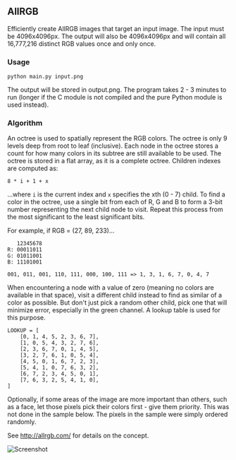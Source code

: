 ## AllRGB

Efficiently create AllRGB images that target an input image. The input must be 4096x4096px. The output will also be 4096x4096px and will contain all 16,777,216 distinct RGB values once and only once.

### Usage

    python main.py input.png

The output will be stored in output.png. The program takes 2 - 3 minutes to run (longer if the C module is not compiled and the pure Python module is used instead).

### Algorithm

An octree is used to spatially represent the RGB colors. The octree is only 9 levels deep from root to leaf (inclusive). Each node in the octree stores a count for how many colors in its subtree are still available to be used. The octree is stored in a flat array, as it is a complete octree. Children indexes are computed as:

    8 * i + 1 + x

...where `i` is the current index and `x` specifies the xth (0 - 7) child. To find a color in the octree, use a single bit from each of R, G and B to form a 3-bit number representing the next child node to visit. Repeat this process from the most significant to the least significant bits.

For example, if RGB = (27, 89, 233)...

       12345678
    R: 00011011
    G: 01011001
    B: 11101001
    
    001, 011, 001, 110, 111, 000, 100, 111 => 1, 3, 1, 6, 7, 0, 4, 7

When encountering a node with a value of zero (meaning no colors are available in that space), visit a different child instead to find as similar of a color as possible. But don't just pick a random other child, pick one that will minimize error, especially in the green channel. A lookup table is used for this purpose.

    LOOKUP = [
        [0, 1, 4, 5, 2, 3, 6, 7],
        [1, 0, 5, 4, 3, 2, 7, 6],
        [2, 3, 6, 7, 0, 1, 4, 5],
        [3, 2, 7, 6, 1, 0, 5, 4],
        [4, 5, 0, 1, 6, 7, 2, 3],
        [5, 4, 1, 0, 7, 6, 3, 2],
        [6, 7, 2, 3, 4, 5, 0, 1],
        [7, 6, 3, 2, 5, 4, 1, 0],
    ]

Optionally, if some areas of the image are more important than others, such as a face, let those pixels pick their colors first - give them priority. This was not done in the sample below. The pixels in the sample were simply ordered randomly.

See http://allrgb.com/ for details on the concept.

![Screenshot](http://i.imgur.com/gQuJo83.jpg)
